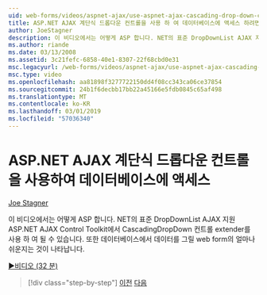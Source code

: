 ```yaml
---
uid: web-forms/videos/aspnet-ajax/use-aspnet-ajax-cascading-drop-down-control-to-access-a-database
title: ASP.NET AJAX 계단식 드롭다운 컨트롤을 사용 하 여 데이터베이스에 액세스 하려면 | Microsoft Docs
author: JoeStagner
description: 이 비디오에서는 어떻게 ASP 합니다. NET의 표준 DropDownList AJAX 지원 ASP.NET AJAX 컨트롤에서 CascadingDropDown 컨트롤 extender를 사용 하 여 될 수 있습니다...
ms.author: riande
ms.date: 03/13/2008
ms.assetid: 3c21fefc-6858-40e1-8307-22f68cbd0e31
msc.legacyurl: /web-forms/videos/aspnet-ajax/use-aspnet-ajax-cascading-drop-down-control-to-access-a-database
msc.type: video
ms.openlocfilehash: aa81898f3277722150dd4f08cc343ca06ce37854
ms.sourcegitcommit: 24b1f6decbb17bb22a45166e5fdb0845c65af498
ms.translationtype: MT
ms.contentlocale: ko-KR
ms.lasthandoff: 03/01/2019
ms.locfileid: "57036340"
---
```

<a name="use-aspnet-ajax-cascading-drop-down-control-to-access-a-database"></a>ASP.NET AJAX 계단식 드롭다운 컨트롤을 사용하여 데이터베이스에 액세스
====================
[Joe Stagner](https://github.com/JoeStagner)

이 비디오에서는 어떻게 ASP 합니다. NET의 표준 DropDownList AJAX 지원 ASP.NET AJAX Control Toolkit에서 CascadingDropDown 컨트롤 extender를 사용 하 여 될 수 있습니다. 또한 데이터베이스에서 데이터를 그릴 web form의 얼마나 쉬운지는 것이 나타납니다.

[&#9654;비디오 (32 분)](https://channel9.msdn.com/Blogs/ASP-NET-Site-Videos/use-aspnet-ajax-cascading-drop-down-control-to-access-a-database)

> [!div class="step-by-step"]
> [이전](two-simple-techniques-for-triggering-updates-to-update-panels.md)
> [다음](implement-infinite-data-patterns-in-ajax.md)
